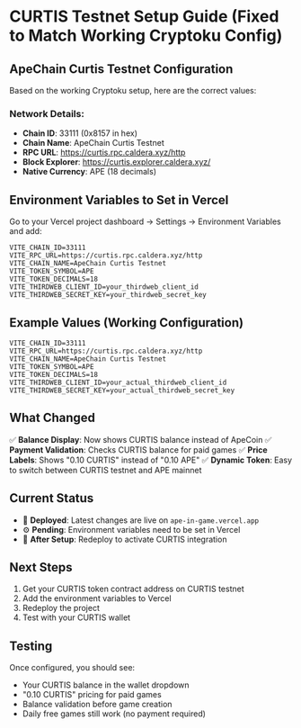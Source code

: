 # CURTIS Testnet Setup Guide (Fixed to Match Working Cryptoku Config)

## ApeChain Curtis Testnet Configuration

Based on the working Cryptoku setup, here are the correct values:

### Network Details:
- **Chain ID**: 33111 (0x8157 in hex)
- **Chain Name**: ApeChain Curtis Testnet  
- **RPC URL**: https://curtis.rpc.caldera.xyz/http
- **Block Explorer**: https://curtis.explorer.caldera.xyz/
- **Native Currency**: APE (18 decimals)

## Environment Variables to Set in Vercel

Go to your Vercel project dashboard → Settings → Environment Variables and add:

```
VITE_CHAIN_ID=33111
VITE_RPC_URL=https://curtis.rpc.caldera.xyz/http
VITE_CHAIN_NAME=ApeChain Curtis Testnet
VITE_TOKEN_SYMBOL=APE
VITE_TOKEN_DECIMALS=18
VITE_THIRDWEB_CLIENT_ID=your_thirdweb_client_id
VITE_THIRDWEB_SECRET_KEY=your_thirdweb_secret_key
```

## Example Values (Working Configuration)

```
VITE_CHAIN_ID=33111
VITE_RPC_URL=https://curtis.rpc.caldera.xyz/http
VITE_CHAIN_NAME=ApeChain Curtis Testnet
VITE_TOKEN_SYMBOL=APE
VITE_TOKEN_DECIMALS=18
VITE_THIRDWEB_CLIENT_ID=your_actual_thirdweb_client_id
VITE_THIRDWEB_SECRET_KEY=your_actual_thirdweb_secret_key
```

## What Changed

✅ **Balance Display**: Now shows CURTIS balance instead of ApeCoin
✅ **Payment Validation**: Checks CURTIS balance for paid games
✅ **Price Labels**: Shows "0.10 CURTIS" instead of "0.10 APE"
✅ **Dynamic Token**: Easy to switch between CURTIS testnet and APE mainnet

## Current Status

- 🚀 **Deployed**: Latest changes are live on `ape-in-game.vercel.app`
- ⚙️ **Pending**: Environment variables need to be set in Vercel
- 🔄 **After Setup**: Redeploy to activate CURTIS integration

## Next Steps

1. Get your CURTIS token contract address on CURTIS testnet
2. Add the environment variables to Vercel
3. Redeploy the project
4. Test with your CURTIS wallet

## Testing

Once configured, you should see:
- Your CURTIS balance in the wallet dropdown
- "0.10 CURTIS" pricing for paid games
- Balance validation before game creation
- Daily free games still work (no payment required)
